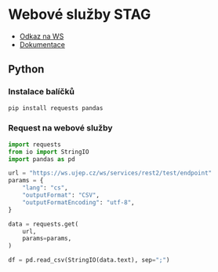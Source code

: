 # Webové služby STAG

- [Odkaz na WS](https://ws.ujep.cz/ws/web)
- [Dokumentace](https://is-stag.zcu.cz/napoveda/web-services/ws_ws.html)

## Python

### Instalace balíčků

```bash
pip install requests pandas
```

### Request na webové služby

```python
import requests
from io import StringIO
import pandas as pd

url = "https://ws.ujep.cz/ws/services/rest2/test/endpoint"
params = {
    "lang": "cs",
    "outputFormat": "CSV",
    "outputFormatEncoding": "utf-8",
}

data = requests.get(
    url,
    params=params,
)

df = pd.read_csv(StringIO(data.text), sep=";")
```
